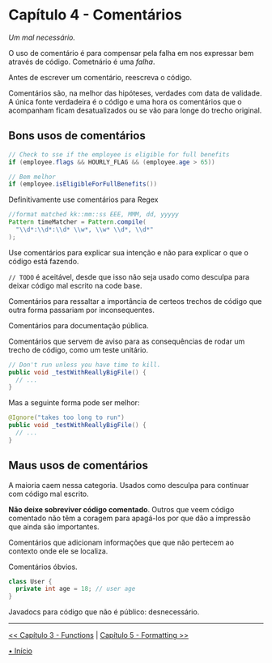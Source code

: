 # Capítulo 4 - Comentários
_Um mal necessário._

O uso de comentário é para compensar pela falha em nos expressar bem através de 
código. Cometnário é uma *_falha_*.

Antes de escrever um comentário, reescreva o código.

Comentários são, na melhor das hipóteses, verdades com data de validade. A única
fonte verdadeira é o código e uma hora os comentários que o acompanham ficam 
desatualizados ou se vão para longe do trecho original.

## Bons usos de comentários

```java
// Check to sse if the employee is eligible for full benefits
if (employee.flags && HOURLY_FLAG && (employee.age > 65))

// Bem melhor
if (employee.isEligibleForFullBenefits())
```

Definitivamente use comentários para Regex

```java
//format matched kk::mm::ss EEE, MMM, dd, yyyyy
Pattern timeMatcher = Pattern.compile(
  "\\d*:\\d*:\\d* \\w*, \\w* \\d*, \\d*"
);
```

Use comentários para explicar sua intenção e não para explicar o que o código
está fazendo.

`// TODO` é aceitável, desde que isso não seja usado como desculpa para deixar 
código mal escrito na code base.

Comentários para ressaltar a importância de certeos trechos de código que 
outra forma passariam por inconsequentes.

Comentários para documentação pública.

Comentários que servem de aviso para as consequências de rodar um trecho de 
código, como um teste unitário.

```java
// Don't run unless you have time to kill.
public void _testWithReallyBigFile() {
  // ...
}
```

Mas a seguinte forma pode ser melhor: 

```java
@Ignore("takes too long to run")
public void _testWithReallyBigFile() {
  // ...
}
```

## Maus usos de comentários
A maioria caem nessa categoria. Usados como desculpa para continuar com código 
mal escrito.

**Não deixe sobreviver código comentado**. Outros que veem código comentado não
têm a coragem para apagá-los por que dão a impressão que ainda são importantes.

Comentários que adicionam informações que que não pertecem ao contexto onde ele
se localiza.

Comentários óbvios.


```java
class User {
  private int age = 18; // user age
}
```

Javadocs para código que não é público: desnecessário.

---
[<< Capítulo 3 - Functions](./../chap3_Functions/README.md) |
[Capítulo 5 - Formatting >>](./../chap5_Formatting/README.md)

[• Início](../../README.md)

